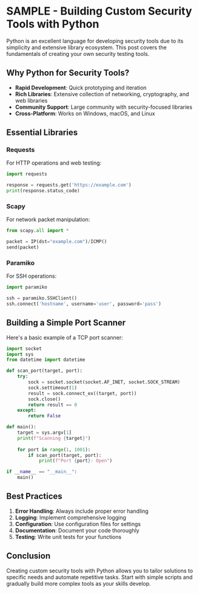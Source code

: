 # SAMPLE - Building Custom Security Tools with Python

Python is an excellent language for developing security tools due to its simplicity and extensive library ecosystem. This post covers the fundamentals of creating your own security testing tools.

## Why Python for Security Tools?

- **Rapid Development**: Quick prototyping and iteration
- **Rich Libraries**: Extensive collection of networking, cryptography, and web libraries
- **Community Support**: Large community with security-focused libraries
- **Cross-Platform**: Works on Windows, macOS, and Linux

## Essential Libraries

### Requests
For HTTP operations and web testing:

```python
import requests

response = requests.get('https://example.com')
print(response.status_code)
```

### Scapy
For network packet manipulation:

```python
from scapy.all import *

packet = IP(dst="example.com")/ICMP()
send(packet)
```

### Paramiko
For SSH operations:

```python
import paramiko

ssh = paramiko.SSHClient()
ssh.connect('hostname', username='user', password='pass')
```

## Building a Simple Port Scanner

Here's a basic example of a TCP port scanner:

```python
import socket
import sys
from datetime import datetime

def scan_port(target, port):
    try:
        sock = socket.socket(socket.AF_INET, socket.SOCK_STREAM)
        sock.settimeout(1)
        result = sock.connect_ex((target, port))
        sock.close()
        return result == 0
    except:
        return False

def main():
    target = sys.argv[1]
    print(f"Scanning {target}")
    
    for port in range(1, 1001):
        if scan_port(target, port):
            print(f"Port {port}: Open")

if __name__ == "__main__":
    main()
```

## Best Practices

1. **Error Handling**: Always include proper error handling
2. **Logging**: Implement comprehensive logging
3. **Configuration**: Use configuration files for settings
4. **Documentation**: Document your code thoroughly
5. **Testing**: Write unit tests for your functions

## Conclusion

Creating custom security tools with Python allows you to tailor solutions to specific needs and automate repetitive tasks. Start with simple scripts and gradually build more complex tools as your skills develop.
